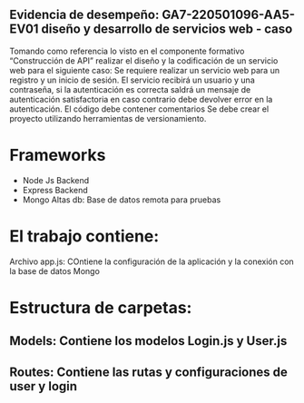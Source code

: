 ## Evidencia de desempeño: GA7-220501096-AA5-EV01 diseño y desarrollo de servicios web - caso 

Tomando como referencia lo visto en el componente formativo “Construcción de API” realizar el diseño y la 
codificación de un servicio web para el siguiente caso: 
Se requiere realizar un servicio web para un registro y un inicio de sesión. El servicio recibirá un usuario y 
una contraseña, si la autenticación es correcta saldrá un mensaje de autenticación satisfactoria en caso 
contrario debe devolver error en la autenticación. 
El código debe contener comentarios 
Se debe crear el proyecto utilizando herramientas de versionamiento.

# Frameworks
  - Node Js          Backend
  - Express          Backend
  - Mongo Altas db:  Base de datos remota para pruebas

# El trabajo contiene:

Archivo app.js: COntiene la configuración de la aplicación y la conexión con la base de datos Mongo



# Estructura de carpetas:

## Models:   Contiene los modelos Login.js y User.js
## Routes:   Contiene las rutas y configuraciones de user y login

